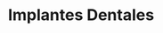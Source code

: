 ---
templateKey: specialties-page
language: es
title: Implantes Dentales
redirects: /en/specialties/dental-implants/

# Hero Section
hero:
  display: true
  type: default
  image: /img/hero-dental-implants.png
  parallax: false
  title: >
    <span class="bebas" style="font-family:Bebas Neue Bold;color:white;font-weight:lighter">Implantes Dentales</span>
  indicator: false
  halfSize: true

# Heading Section
specialtiesHeading:
  display: true
  img: /img/icon-dental-implants.jpg
  content: La utilización de Implantes Oseointegrados en la Rehabilitación Oral de los pacientes parcial o totalmente edéntulos ha sido plenamente consolidada como una alternativa confiable y altamente predecible a largo plazo.

# Aside section
paragraphSection:
  body: >
    <p>Indudablemente, uno de los progresos más espectaculares de la Odontología moderna es el desarrollo de los implantes dentales. Estos, <strong>son pequeños dispositivos de titanio en forma de cilindro y que por su alto grado de biocompatibilidad son capaces de oseointegrarse a las estructuras maxilares para sustituir “idealmente” los dientes perdidos  </strong>por caries, traumatismos y enfermedad periodontal, evitando así el uso de las antiguas prótesis removibles.</p><p>Con los IMPLANTES DE ÚLTIMA GENERACIÓN  <strong>el procedimiento quirúrgico de colocación es bastante simple, rápido e indoloro.  </strong>Sin embargo, debe ser siempre ejecutado por Especialistas en Cirugía Bucal o Maxilofacial, ya que la técnica a emplear es bastante sensible y requiere de amplios conocimientos quirúrgicos y anatómicos de los tejidos y estructuras bucales.</p><p><strong>Otro factor esencial en la Implantología avanzada es el aspecto restaurador. </strong> Si la prótesis que se coloca luego sobre el implante no está bien diseñada, las fuerzas nocivas generadas por la masticación conducirán irremediablemente a su fracaso. De aquí la importancia y necesidad del TRATAMIENTO MULTIDISCIPLINARIO en la rehabilitación bucal con implantes dentales oseointegrados.  <strong>En nuestra clínica la segunda fase del tratamiento o fase protésica está siempre a cargo del Odontólogo Especialista en Prostodoncia, </strong> ya que nadie mejor que él es capaz de manejar los complicados principios y fundamentos de fisiología de la oclusión, es decir, de la manera como debe relacionarse ese implante y esa prótesis con el resto de los dientes cuando el paciente entra en función para comer y masticar.</p><p>Finalmente, y en pro del éxito a largo plazo del tratamiento, es también imperativo destacar la importancia del <strong> cumplimiento de un buen protocolo consensuado de mantenimiento periodontal, </strong> que a intervalos de 12 meses, nos permita conservar las encías sanas y los elementos protésicos en perfecto estado estético y estructural. </p>  
    
  image: /img/aside-dental-implants.jpg

# Quote Section
quote:
  title: ''
  body: >
    Es verdaderamente gratificante percibir día a día como los implantes dentales mejoran la calidad de vida y la salud de las personas. El hecho de poder comer y masticar con comodidad, hablar con normalidad y sonreír sin temor, son beneficios de invalorable repercusión.
  author: Dr. Castor José Garabán Povea
  footer:
    position: Cirujano bucal
    clinic: DENTAL VIP, Especialidades Odontológicas s.c.

# Parallax Section
plainParallax:
  image: /img/parallax-dental-implants.jpg

# Faq Section
faq:
  title:  Preguntas Frecuentes
  blocks:
    - questions:

      - question: ¿Qué es la oseointegración?
        answer: >
          <p>Se define como el proceso biológico mediante el cual se logra una anquilosis funcional entre un implante y su hueso receptor. Los implantes son de titanio, metal biocompatible y osteoinductor, capaz de estimular la diferenciación de osteoblastos e iniciar el proceso de cicatrización y regeneración ósea (osteogénesis) a su alrededor. Este fenómeno es el que permite que un implante se fije con firmeza al hueso, permanezca estable a lo largo del tiempo y pueda ser utilizado con seguridad como base o pilar de prótesis dental.</p>
      - question: ¿Cuándo están indicados los implantes dentales oseointegrados?
        answer: >
          <p>Cuando sea necesario reponer uno, varios o incluso todos los dientes de la boca. Los implantes unitarios evitan la necesidad de tener que tallar, desgastar y comprometer los dientes contiguos al que se ha perdido para confeccionar un puente fijo tradicional. Colocamos un implante, una corona y listo, de esta manera se logra una rehabilitación mucho más biológica y conservadora. Cuando faltan varios o todos los dientes, se colocan implantes múltiples y luego sobre ellos se cementan o atornillan coronas individuales o prótesis fijas exclusivamente implantosoportadas.</p>
      - question: ¿Existen contraindicaciones al tratamiento con implantes?
        answer: >
          <p>Por norma general son las mismas que impiden ejecutar otros procedimientos quirúrgicos como trastornos de coagulación sanguínea, historia reciente de infarto agudo al miocardio o accidente cerebrovascular, inmunosupresión severa, tumoraciones malignas en tratamiento con químio o radioterapia, artritis reumatoide severa, diabetes mellitus no controlada y enfermedades óseas como osteoporosis y osteomalacia. También, es importante valorar otros factores adicionales como la ingesta de bifosfonatos en mujeres, presencia de infección periodontal aguda y hábitos tabáquicos severos.</p>
      - question: ¿De modo que están contraindicados en fumadores?
        answer: >
          <p>El cigarrillo no constituye una contraindicación absoluta para la rehabilitación con implantes, sin embargo, está comprobado científicamente que el hábito de fumar provoca una vasoconstricción vascular periférica que altera significativamente el proceso de cicatrización y regeneración ósea. De tal forma que en estos pacientes las posibilidades de éxito se ven reducidas de un 98 a un 65% de los casos aproximadamente.</p>
      - question: ¿Cómo se colocan?
        answer: >
          <p>A través de una pequeña cirugía, muy poco invasiva, se crea una perforación o lecho quirúrgico en el espesor del hueso alveolar. Seguidamente, se introduce el implante enroscándolo a presión de modo que su superficie quede en íntimo contacto con el tejido óseo subyacente. Haciendo analogía simple podemos decir que la fase quirúrgica es bastante parecida a la forma de colocar un ramplug en una pared. En algunos casos ni siquiera es necesario tomar puntos de sutura.</p>
      - question: ¿Es muy doloroso este procedimiento?
        answer: >
          <p>En lo absoluto, siempre y cuando se efectúe bajo una adecuada técnica de anestesia local. Nuestro Cirujano bucal maneja excelentes protocolos quirúrgicos y potentes anestésicos que hacen el procedimiento simple, rápido e indoloro. El postoperatorio suele ser muy similar al de una extracción dental.</p>
      - question: ¿Algún requisito previo a la intervención?
        answer: >
          <p>Casi los mismos que para cualquier otro acto de cirugía oral. Buen estado de salud general, un perfil preoperatorio que evalúe la capacidad de coagulación y cicatrización tisular y premedicación profiláctica con antibióticos de amplio espectro, generalmente amoxicilina con ácido clavulánico o cefalosporinas en pacientes alérgicos.</p>
      - question: ¿Podrían ser necesarias otras cirugías especiales?
        answer: >
          <p>Lamentablemente en algunos casos la cantidad, calidad y densidad del hueso receptor pueden ser deficientes y suele ser entonces necesario colocar injertos óseos autógenos o sintéticos para mejorar el entorno local y evitar un posible fracaso. Otra maniobra relativamente común es la elevación del seno maxilar o SINUS LIFT, ya que muchas veces su descenso o neumatización limita la colocación de implantes en el sector posterior del maxilar superior.</p>
      - question: ¿Son iguales todos los implantes?
        answer: >
          <p>No, varían considerablemente en diámetro, longitud, conicidad, tipo de conexión y tratamiento de superficie. Los estudios radiográficos previos, las tomografías volumétricas de haz cónico (Cone Beam) y la experiencia clínica del Cirujano son factores claves para su elección. De igual forma, es importante utilizar marcas comerciales reconocidas y respaldadas por estudios de investigación a largo plazo que garanticen su desempeño y longevidad funcional. En nuestra clínica, y según su nivel de calidad, ponemos a su disposición implantes de gama media, media-alta y gama alta.</p>
      - question: ¿Qué son los implantes inmediatos?
        answer: >
          <p>Son aquellos que se colocan en el mismo momento de la extracción dental para evitar la reabsorción del reborde alveolar y favorecer los resultados estéticos de la restauración final. Una ventaja adicional es que acortan considerablemente el tiempo total de tratamiento, al no ser necesario esperar los 4 o 5 meses que conlleva el proceso de cicatrización y neoformación ósea del alvéolo después de la extracción.</p>
    - questions:

      - question: ¿Son muy caros los implantes dentales?
        answer: >
          <p>Caro es algo que implica dar un valor sobreestimado a algo que no lo tiene. Aunque por su naturaleza (titanio puro) los implantes son más costosos que otras alternativas odontológicas, el hecho de poder comer y sonreír prácticamente igual que con los dientes naturales les hace merecedores del más alto valor dentro de cualquier relación costo-beneficio.</p>
      - question: ¿Qué es un sistema All-on-Four?
        answer: >
          <p>Es una técnica que permite la rehabilitación total fija con implantes en el maxilar superior o inferior del paciente totalmente edéntulo. Se fundamenta en la colocación estratégica de solo cuatro implantes, hecho que disminuye considerablemente los costos finales del tratamiento.</p>
      - question: ¿Qué tan estéticos lucen los implantes?
        answer: >
          <p>Los implantes no son visibles, quedan incrustados en el interior del hueso, de modo que la responsabilidad estética recae en la prótesis definitiva. Esta debe ser confeccionada para satisfacer todos los requerimientos funcionales pertinentes, y además, para proveer al paciente de dientes que luzcan verdaderamente naturales, de un color, forma y tamaño que proyecte armonía y proporcionalidad, caracterizados individualmente y con capacidad de reflejar y traslucir la luz. Todos estos son factores claves para el éxito estético del tratamiento.</p>
      - question: ¿En qué consiste la fase protésica?
        answer: >
          <p>Es la segunda fase de una rehabilitación con implantes dentales. Debe estar siempre a cargo del Especialista en Prostodoncia, quien diseñará, confeccionará e instalará la prótesis implantosoportada definitiva, respetando siempre a cabalidad todos los principios biomecánicos de oclusión y estética dental. Coronas individuales, puentes fijos, rehabilitaciones completas, prótesis híbridas y sobredentaduras son las alternativas conocidas.</p>
      - question: ¿Todas las prótesis sobre implantes son fijas?
        answer: >
          <p>Aunque es posible confeccionar sobredentaduras removibles, consideramos que el esfuerzo e inversión que implica este tipo de procedimiento merece una prótesis fija que verdaderamente mejore la calidad de vida de la persona. En nuestra clínica, siempre y cuando sea posible, intentamos que todas sean fijas, a excepción de las provisionales utilizadas durante el período de oseointegración.</p>
      - question: ¿Se puede colocar la corona o prótesis fija inmediatamente, es decir, el mismo día de la cirugía?
        answer: >
          <p>Sí se puede con los llamados implantes de carga inmediata, sin embargo, para esto se deben reunir una serie de condiciones ideales algunas veces difíciles de encontrar. El protocolo tradicional y todavía más común es el de carga diferida, que contempla un lapso de entre 3 y 4 meses de espera entre las fases quirúrgica y protésica para permitir la completa maduración del tejido óseo periimplantar (oseointegración). Durante ese período generalmente se confecciona una prótesis provisional removible que solvente temporalmente el problema estético.</p>
      - question: ¿Es un tratamiento definitivo, para toda la vida?
        answer: >
          <p>Sería irresponsable ofrecer una estimación general para todos los casos, sin embargo, hay pacientes que llevan prótesis sobre implantes desde hace más de 30 años. Obviamente todo depende del estado de salud general, planificación previa del caso, técnica quirúrgica de implantación, calidad del dispositivo, asepsia en el procedimiento, correcta distribución de cargas masticatorias, higiene oral, hábitos del paciente y, muy importante; asistencia a las revisiones periódicas posteriores para descartar o tratar a tiempo procesos infecciosos incipientes, desajustes o fallas de los componentes protésicos.</p>
      - question: ¿Existe la posibilidad de rechazo a un implante dental?
        answer: >
          <p>No hay en la literatura ningún caso descrito de alergia o toxicidad al titanio, por lo que no puede existir un rechazo propiamente dicho. Puede ocurrir que un implante no se oseointegre adecuadamente por un proceso infeccioso o trauma localizado (generalmente por una prótesis prematura o mal elaborada) y sea necesario sustituirlo por otro para solventar el problema. El porcentaje de éxito en la actualidad, con implantes de gama alta, es superior al 98% de los casos.</p>
      - question: ¿Qué es la periimplantitis?
        answer: >
          <p>Los implantes y los dientes naturales son tan parecidos que son susceptibles a las mismas enfermedades periodontales. Al igual que existe la periodontitis, existe la periimplantitis, ambas enfermedades bacterianas e inflamatorias que destruyen el hueso alveolar, causan movilidad de dientes e implantes, y en casos extremos; pérdida de los mismos.</p>
      - question: ¿Cómo hacer entonces para prevenirla?
        answer: >
          <p>Lo primero es cerciorarse de la preparación y capacidad de los profesionales que llevarán a cabo su tratamiento. Para esto Usted no necesita un odontólogo, usted necesita un EQUIPO DE TRABAJO conformado por un Cirujano, un Prostodoncista y un Periodoncista que dominen y tengan experiencia en la materia. Luego, es indispensable su colaboración. La higiene oral es el pilar fundamental de todo procedimiento restaurador en Odontología, y los implantes no son la excepción. Si Usted logra mantener siempre sus implantes y encías libres de placa dental y restos alimenticios, acude con regularidad a las citas periódicas de control y se conserva en buen estado de salud general, es muy probable que logre disfrutar para toda la vida los beneficios de esta innovadora alternativa odontológica.</p>

# Clinic Cases
clinicCases:
  title: Implantes Dentales - Casos Clínicos
  items:
    - image: /img/clinic-cases-dental-implants-es-01-thumb.jpg
      title: > 
        <h6>9 Implantes y Prótesis Parcial Híbrida Superior </h6>
    - image: /img/clinic-cases-dental-implants-es-02-thumb.jpg
      title: >
        <h6>Rehabilitación Oral Completa </h6>
    - image: /img/clinic-cases-dental-implants-es-03-thumb.jpg
      title: >
        <h6>Prótesis Parcial Fija Implantosoportada</h6>
    - image: /img/clinic-cases-dental-implants-es-04-thumb.jpg
      title: >
        <h6>Reposición de Incisivos Inferiores</h6>
    - image: /img/clinic-cases-dental-implants-es-05-thumb.jpg
      title: >
        <h6>All-On-Four </h6>
    - image: /img/clinic-cases-dental-implants-es-06-thumb.jpg
      title: >
        <h6>Implantes en Correspondencia con 1.2 y 2.2</h6>
    - image: /img/clinic-cases-dental-implants-es-07-thumb.jpg
      title: >
        <h6>2 Implantes y Puente Fijo Inferior</h6>
    - image: /img/clinic-cases-dental-implants-es-08-thumb.jpg
      title: >
        <h6>Healing Caps y 6 Coronas Metal-Porcelana</h6>
    - image: /img/clinic-cases-dental-implants-es-09-thumb.jpg
      title: >
        <h6>Sobredentadura Removible</h6>
    - image: /img/clinic-cases-dental-implants-es-10-thumb.jpg
      title: >
        <h6>Implantación en Correspondencia con el 2.1 </h6>
    - image: /img/clinic-cases-dental-implants-es-11-thumb.jpg 
      title: >
        <h6>Tornillo de Cicatrización y Corona Anterior</h6>
    - image: /img/clinic-cases-dental-implants-es-12-thumb.jpg
      title: >
        <h6>Antes y Después con Implantes y Coronas Cerámicas</h6>
    - image: /img/clinic-cases-dental-implants-es-13-thumb.jpg
      title: >
        <h6>Implante Unitario en Región de Bicúspides</h6>
    - image: /img/clinic-cases-dental-implants-es-14-thumb.jpg
      title: >
        <h6>Abutments o Pilares Protésicos</h6>
    - image: /img/clinic-cases-dental-implants-es-15-thumb.jpg
      title: >
        <h6>Prótesis Total Híbrida Metal-Acrílico</h6>
    - image: /img/clinic-cases-dental-implants-es-16-thumb.jpg
      title: >
        <h6>Híbrida Superior Sobre 8 Implantes </h6>
    - image: /img/clinic-cases-dental-implants-es-17-thumb.jpg
      title: >
        <h6>Sinus Lift</h6>
    - image: /img/clinic-cases-dental-implants-es-18-thumb.jpg
      title: >
        <h6>Prótesis Fija Convencional e Implante Unitario</h6>
    - image: /img/clinic-cases-oral-surgery-es-19-thumb.jpg
      title: >
        <h6>Prótesis Fija Superior Implantosoportada</h6>
    - image: /img/clinic-cases-oral-surgery-es-20-thumb.jpg
      title: >
        <h6>Rehabilitación Bimaxilar con Implantes Dentales</h6>
    - image: /img/clinic-cases-oral-surgery-es-21-thumb.jpg
      title: >
        <h6>Implante en Zona de Alto Compromiso Estético</h6>
  lightbox:
    placeholder: ''
    type: ''
    images: 
      - image: /img/clinic-cases-dental-implants-es-01.jpg
      - image: /img/clinic-cases-dental-implants-es-02.jpg
      - image: /img/clinic-cases-dental-implants-es-03.jpg
      - image: /img/clinic-cases-dental-implants-es-04.jpg
      - image: /img/clinic-cases-dental-implants-es-05.jpg
      - image: /img/clinic-cases-dental-implants-es-06.jpg
      - image: /img/clinic-cases-dental-implants-es-07.jpg
      - image: /img/clinic-cases-dental-implants-es-08.jpg
      - image: /img/clinic-cases-dental-implants-es-09.jpg
      - image: /img/clinic-cases-dental-implants-es-10.jpg
      - image: /img/clinic-cases-dental-implants-es-11.jpg
      - image: /img/clinic-cases-dental-implants-es-12.jpg
      - image: /img/clinic-cases-dental-implants-es-13.jpg
      - image: /img/clinic-cases-dental-implants-es-14.jpg
      - image: /img/clinic-cases-dental-implants-es-15.jpg
      - image: /img/clinic-cases-dental-implants-es-16.jpg
      - image: /img/clinic-cases-dental-implants-es-17.jpg
      - image: /img/clinic-cases-dental-implants-es-18.jpg
      - image: /img/clinic-cases-dental-implants-es-19.jpg
      - image: /img/clinic-cases-dental-implants-es-20.jpg
      - image: /img/clinic-cases-dental-implants-es-21.jpg
# Responsive Aside Paragraphs
asides:
  display: false
  sections:
    - align: right
      title: >
        <h3>''</h3>
      content: >
        <p>''</p>
      image: /img/professionals-dr-castor-jose-garaban-povea.png
      footer:
        display: true
        image:
          src: /img/professionals-dr-castor-jose-garaban-povea-studies.jpg
          display: true
        button:
          text: ''
          to: ''
          display: false
  
# Testimonial Section
lightQuote:
  color: '#ededed'
  display: true
  img:
    ld: /img/quotes-dental-implants.jpg
    pt: /img/quotes-dental-implants-portrait.jpg
  content: AHORA QUE LLEVO IMPLANTES NO PUEDO ENTENDER CÓMO ESTUVE TANTO TIEMPO USANDO DENTADURAS REMOVIBLES. POR UN MIEDO TONTO A UNA PEQUEÑA CIRUGÍA PASÉ AÑOS OCULTANDO MI SONRISA, TAPÁNDOME LA BOCA CON LA MANO PARA QUE NO ME VIERAN EL PLÁSTICO Y LOS GANCHOS DE LOS PUENTES. "

# Contact Form
form:
  title: ¡Consúltenos Ahora Mismo!
  img: /img/parallax-form-specialties.png

# Procedures Section
procedures:
  display: true
  title: ¡Dele a su Salud el Valor que se Merece!
  procedures:
    - title: Instalaciones
      to: /la-clinica/instalaciones/
      img: /img/procedures-facilities.jpg
    - title: Tecnología
      to: /la-clinica/tecnologia/
      img: /img/procedures-technology.jpg
    - title: Profesionales
      to:  /profesionales/
      img: /img/procedures-professionals.png
---